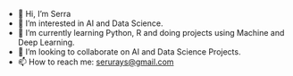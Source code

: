 - 👋 Hi, I’m Serra
- 👀 I’m interested in AI and Data Science.
- 🌱 I’m currently learning Python, R and doing projects using Machine and Deep Learning.
- 💞️ I’m looking to collaborate on AI and Data Science Projects.
- 📫 How to reach me: serurays@gmail.com
